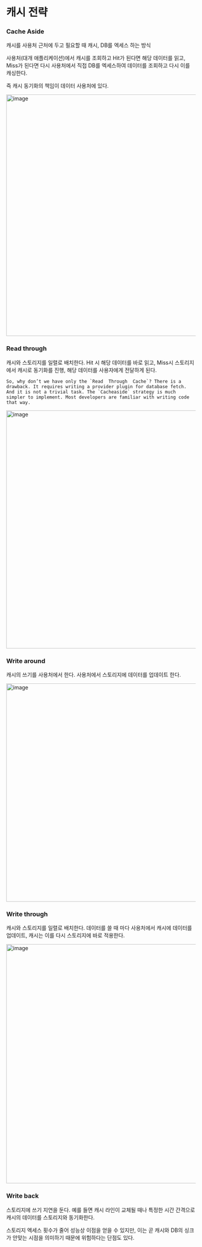# 캐시 전략

### Cache Aside

캐시를 사용처 근처에 두고 필요할 때 캐시, DB를 엑세스 하는 방식    

사용처(대개 애플리케이션)에서 캐시를 조회하고 Hit가 된다면 해당 데이터를 읽고, Miss가 된다면 다시 사용처에서 직접 DB를 엑세스하여 데이터를 조회하고 다시 이를 캐싱한다.   

즉 캐시 동기화의 책임이 데이터 사용처에 있다.

<img width="643" alt="image" src="https://user-images.githubusercontent.com/46060746/196028323-f2e3e64e-664e-4adf-a9f7-95798719aeb5.png">

</br>

### Read through

캐시와 스토리지를 일렬로 배치한다. Hit 시 해당 데이터를 바로 읽고, Miss시 스토리지에서 캐시로 동기화를 진행, 해당 데이터를 사용자에게 전달하게 된다.

``
So, why don’t we have only the `Read  Through  Cache`? There is a drawback. It requires writing a provider plugin for database fetch. And it is not a trivial task. The `Cacheaside` strategy is much simpler to implement. Most developers are familiar with writing code that way.
``

<img width="634" alt="image" src="https://user-images.githubusercontent.com/46060746/196028341-30651a28-6894-430a-9337-451f64de7494.png">

</br>

### Write around

캐시의 쓰기를 사용처에서 한다. 사용처에서 스토리지에 데이터를 업데이트 한다. 

<img width="581" alt="image" src="https://user-images.githubusercontent.com/46060746/196028398-8e044486-3194-4782-bff3-9ae610b96429.png">

</br>


### Write through 

캐시와 스토리지를 일렬로 배치한다. 데이터를 쓸 때 마다 사용처에서 캐시에 데이터를 업데이트, 캐시는 이를 다시 스토리지에 바로 적용한다. 

<img width="637" alt="image" src="https://user-images.githubusercontent.com/46060746/196028377-5ead7ac9-3cc5-4491-8259-f53ac4fa7865.png">

</br>


### Write back

스토리지에 쓰기 지연을 둔다. 예를 들면 캐시 라인이 교체될 때나 특정한 시간 간격으로 캐시의 데이터를 스토리지와 동기화한다.     

스토리지 엑세스 횟수가 줄어 성능상 이점을 얻을 수 있지만, 이는 곧 캐시와 DB의 싱크가 안맞는 시점을 의미하기 때문에 위험하다는 단점도 있다.
